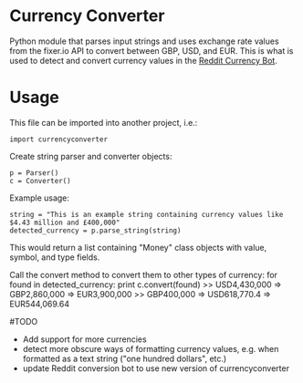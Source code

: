 # Currency Converter
Python module that parses input strings and uses exchange rate values from the fixer.io API to convert between GBP, USD, and EUR. This is what is used to detect and convert currency values in the [Reddit Currency Bot](https://github.com/cp2846/reddit-currency-bot).


# Usage
This file can be imported into another project, i.e.:

    import currencyconverter

Create string parser and converter objects:
    
    p = Parser()
    c = Converter()
    
Example usage:
    
    string = "This is an example string containing currency values like $4.43 million and £400,000"
    detected_currency = p.parse_string(string)
    
This would return a list containing "Money" class objects with value, symbol, and type fields.
    
Call the convert method to convert them to other types of currency:
    for found in detected_currency:
        print c.convert(found)
    >> USD4,430,000 => GBP2,860,000 => EUR3,900,000
    >> GBP400,000 => USD618,770.4 => EUR544,069.64

#TODO
* Add support for more currencies
* detect more obscure ways of formatting currency values, e.g. when formatted as a text string ("one hundred dollars", etc.)
* update Reddit conversion bot to use new version of currencyconverter
